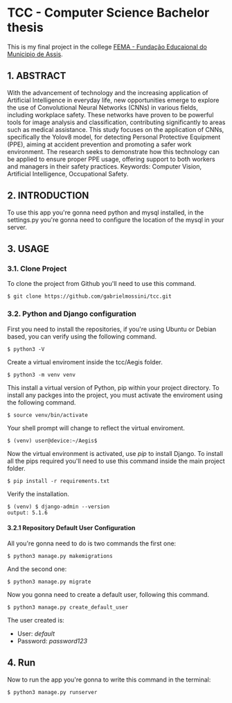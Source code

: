 # TCC - Computer Science Bachelor thesis
This is my final project in the college [FEMA - Fundação Educaional do Municipio de Assis]([https://pages.github.com/](https://www.fema.edu.br/)).

## 1. ABSTRACT
With the advancement of technology and the increasing application of Artificial Intelligence
in everyday life, new opportunities emerge to explore the use of Convolutional Neural
Networks (CNNs) in various fields, including workplace safety. These networks have
proven to be powerful tools for image analysis and classification, contributing significantly
to areas such as medical assistance. This study focuses on the application of CNNs,
specifically the Yolov8 model, for detecting Personal Protective Equipment (PPE), aiming
at accident prevention and promoting a safer work environment. The research seeks to
demonstrate how this technology can be applied to ensure proper PPE usage, offering
support to both workers and managers in their safety practices.
Keywords: Computer Vision, Artificial Intelligence, Occupational Safety.

## 2. INTRODUCTION
To use this app you're gonna need python and mysql installed, in the settings.py you're gonna need to configure the location of the mysql in your server.

## 3. USAGE
### 3.1. Clone Project
To clone the project from Github you'll need to use this command.
```shell
$ git clone https://github.com/gabrielmossini/tcc.git
```
### 3.2. Python and Django configuration
First you need to install the repositories, if you're using Ubuntu or Debian based, you can verify using the following command.
```shell
$ python3 -V
```
Create a virtual enviroment inside the tcc/Aegis folder.
```shell
$ python3 -m venv venv
```
This install a virtual version of Python, pip within your project directory. To install any packges into the project, you must activate the enviroment using the following command.
```shell
$ source venv/bin/activate
```
Your shell prompt will change to reflect the virtual enviroment.
```shell
$ (venv) user@device:~/Aegis$
```
Now the virtual environment is activated, use <i>pip</i> to install Django. To install all the pips required you'll need to use this command inside the main project folder.
```shell
$ pip install -r requirements.txt
```
Verify the installation.
```shell
$ (venv) $ django-admin --version
output: 5.1.6 
```
#### 3.2.1 Repository Default User Configuration
All you're gonna need to do is two commands the first one:
```shell
$ python3 manage.py makemigrations
```
And the second one:
```shell
$ python3 manage.py migrate
```
Now you gonna need to create a default user, following this command.
```shell
$ python3 manage.py create_default_user
```

The user created is:
- User: <i> default </i>
- Password: <i> password123 </i>

## 4. Run
Now to run the app you're gonna to write this command in the terminal:
```shell
$ python3 manage.py runserver
```







